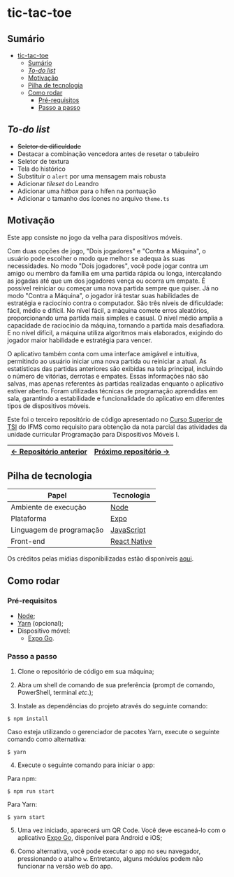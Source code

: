 # tic-tac-toe

## Sumário

- [tic-tac-toe](#tic-tac-toe)
  - [Sumário](#sumário)
  - [_To-do list_](#to-do-list)
  - [Motivação](#motivação)
  - [Pilha de tecnologia](#pilha-de-tecnologia)
  - [Como rodar](#como-rodar)
    - [Pré-requisitos](#pré-requisitos)
    - [Passo a passo](#passo-a-passo)

## _To-do list_

- ~~Seletor de dificuldade~~
- Destacar a combinação vencedora antes de resetar o tabuleiro
- Seletor de textura
- Tela do histórico
- Substituir o `alert` por uma mensagem mais robusta
- Adicionar _tileset_ do Leandro
- Adicionar uma _hitbox_ para o hífen na pontuação
- Adicionar o tamanho dos ícones no arquivo `theme.ts`

## Motivação

Este app consiste no jogo da velha para dispositivos móveis.

Com duas opções de jogo, "Dois jogadores" e "Contra a Máquina", o usuário pode escolher o modo que melhor se adequa às suas necessidades. No modo "Dois jogadores", você pode jogar contra um amigo ou membro da família em uma partida rápida ou longa, intercalando as jogadas até que um dos jogadores vença ou ocorra um empate. É possível reiniciar ou começar uma nova partida sempre que quiser. Já no modo "Contra a Máquina", o jogador irá testar suas habilidades de estratégia e raciocínio contra o computador. São três níveis de dificuldade: fácil, médio e difícil. No nível fácil, a máquina comete erros aleatórios, proporcionando uma partida mais simples e casual. O nível médio amplia a capacidade de raciocínio da máquina, tornando a partida mais desafiadora. E no nível difícil, a máquina utiliza algoritmos mais elaborados, exigindo do jogador maior habilidade e estratégia para vencer.

O aplicativo também conta com uma interface amigável e intuitiva, permitindo ao usuário iniciar uma nova partida ou reiniciar a atual. As estatísticas das partidas anteriores são exibidas na tela principal, incluindo o número de vitórias, derrotas e empates. Essas informações não são salvas, mas apenas referentes às partidas realizadas enquanto o aplicativo estiver aberto. Foram utilizadas técnicas de programação aprendidas em sala, garantindo a estabilidade e funcionalidade do aplicativo em diferentes tipos de dispositivos móveis.

Este foi o terceiro repositório de código apresentado no [Curso Superior de TSI](https://www.ifms.edu.br/campi/campus-aquidauana/cursos/graduacao/sistemas-para-internet/sistemas-para-internet) do IFMS como requisito para obtenção da nota parcial das atividades da unidade curricular Programação para Dispositivos Móveis I.

| [&larr; Repositório anterior](https://github.com/mdccg/minesweeper-mobile) | [Próximo repositório &rarr;](#) |
|-|-|

## Pilha de tecnologia

| Papel | Tecnologia |
|-|-|
| Ambiente de execução | [Node](https://nodejs.org/en/) |
| Plataforma | [Expo](https://expo.dev/) | 
| Linguagem de programação | [JavaScript](https://developer.mozilla.org/pt-BR/docs/Web/JavaScript) |
| Front-end | [React Native](https://reactnative.dev/) |

Os créditos pelas mídias disponibilizadas estão disponíveis [aqui](./assets/README.md).

<!-- Adicionar galeria aqui -->

## Como rodar

### Pré-requisitos

- [Node](https://nodejs.org/en/download/);
- [Yarn](https://yarnpkg.com/) (opcional);
- Dispositivo móvel:
  - [Expo Go](https://expo.dev/client).

### Passo a passo

1. Clone o repositório de código em sua máquina;
   
2. Abra um shell de comando de sua preferência (prompt de comando, PowerShell, terminal _etc_.);
   
3. Instale as dependências do projeto através do seguinte comando:

```console
$ npm install
```

Caso esteja utilizando o gerenciador de pacotes Yarn, execute o seguinte comando como alternativa:

```console
$ yarn
```

4. Execute o seguinte comando para iniciar o app:

Para npm:

```console
$ npm run start
```

Para Yarn:

```console
$ yarn start
```

5. Uma vez iniciado, aparecerá um QR Code. Você deve escaneá-lo com o aplicativo [Expo Go](https://expo.dev/client), disponível para Android e iOS;

6. Como alternativa, você pode executar o app no seu navegador, pressionando o atalho `w`. Entretanto, alguns módulos podem não funcionar na versão web do app.
